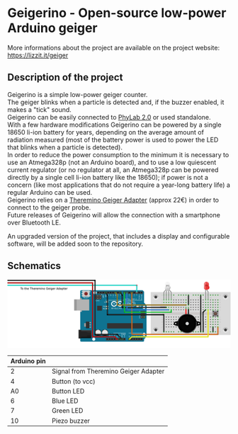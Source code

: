 # Geigerino - Open-source low-power Arduino geiger

More informations about the project are available on the project website: https://lizzit.it/geiger

## Description of the project
Geigerino is a simple low-power geiger counter.  
The geiger blinks when a particle is detected and, if the buzzer enabled, it makes a "tick" sound.  
Geigerino can be easily connected to [PhyLab 2.0](https://lizzit.it/phylab) or used standalone.  
With a few hardware modifications Geigerino can be powered by a single 18650 li-ion battery for years, depending on the average amount of radiation measured (most of the battery power is used to power the LED that blinks when a particle is detected).  
In order to reduce the power consumption to the minimum it is necessary to use an Atmega328p (not an Arduino board), and to use a low quiescent current regulator (or no regulator at all, an Atmega328p can be powered directly by a single cell li-ion battery like the 18650); if power is not a concern (like most applications that do not require a year-long battery life) a regular Arduino can be used.  
Geigerino relies on a [Theremino Geiger Adapter](http://www.theremino.com/hardware/inputs/radioactivity-sensors#geigeradapter) (approx 22€) in order to connect to the geiger probe.  
Future releases of Geigerino will allow the connection with a smartphone over Bluetooth LE.  

An upgraded version of the project, that includes a display and configurable software, will be added soon to the repository.  

## Schematics

![Schematics](/schematic.png)

| Arduino pin | |
|---|---|
| 2 | Signal from Theremino Geiger Adapter |
| 4 | Button (to vcc) |
| A0 | Button LED |
| 6 | Blue LED |
| 7 | Green LED |
| 10 | Piezo buzzer |

